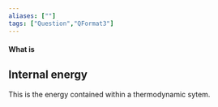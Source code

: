 ```yaml
---
aliases: [""]
tags: ["Question","QFormat3"]
---
```


#### What is
## Internal energy
This is the energy contained within a thermodynamic sytem.